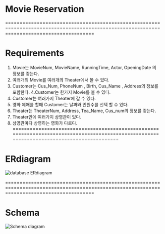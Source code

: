 # Movie Reservation
===========================================================================================================================================

# Requirements
1. Movie는 MovieNum, MovieName, RunningTime, Actor, OpeningDate 의 정보를 갖는다. 
2. 여러개의 Movie를 여러개의 Theater에서 볼 수 있다. 
3. Customer는 Cus_Num, PhoneNum , Birth, Cus_Name , Address의 정보를 포함한다. 
4.Customer는 한가지 Movie를 볼 수 있다. 
5. Customer는 여러가지 Theater에 갈 수 있다. 
6. 영화 예매를 할때 Customer는 날짜와 인원수를 선택 할 수 있다. 
7. Theater는 TheaterNum, Address, Tea_Name, Cus_num의 정보를 갖는다. 
8. Theater안에 여러가지 상영관이 있다. 
9. 상영관마다 상영하는 영화가 다르다.
===========================================================================================================================================
# ERdiagram
![database ERdiagram](https://user-images.githubusercontent.com/49008153/69835969-bcc37600-1288-11ea-89ed-8b57a8561bb1.png)

===========================================================================================================================================
# Schema
![Schema diagram](https://user-images.githubusercontent.com/49008153/69835985-d95fae00-1288-11ea-816b-97d20b4f666b.png)
